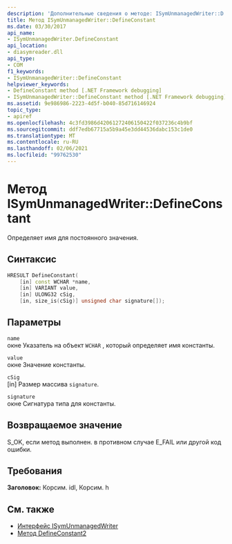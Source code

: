 ```yaml
---
description: 'Дополнительные сведения о методе: ISymUnmanagedWriter::D Ефинеконстант'
title: Метод ISymUnmanagedWriter::DefineConstant
ms.date: 03/30/2017
api_name:
- ISymUnmanagedWriter.DefineConstant
api_location:
- diasymreader.dll
api_type:
- COM
f1_keywords:
- ISymUnmanagedWriter::DefineConstant
helpviewer_keywords:
- DefineConstant method [.NET Framework debugging]
- ISymUnmanagedWriter::DefineConstant method [.NET Framework debugging]
ms.assetid: 9e986986-2223-4d5f-b040-85d716146924
topic_type:
- apiref
ms.openlocfilehash: 4c3fd3986d42061272406150422f037236c4b9bf
ms.sourcegitcommit: ddf7edb67715a5b9a45e3dd44536dabc153c1de0
ms.translationtype: MT
ms.contentlocale: ru-RU
ms.lasthandoff: 02/06/2021
ms.locfileid: "99762530"
---
```

# <a name="isymunmanagedwriterdefineconstant-method"></a>Метод ISymUnmanagedWriter::DefineConstant

Определяет имя для постоянного значения.  
  
## <a name="syntax"></a>Синтаксис  
  
```cpp  
HRESULT DefineConstant(  
    [in] const WCHAR *name,  
    [in] VARIANT value,  
    [in] ULONG32 cSig,  
    [in, size_is(cSig)] unsigned char signature[]);  
```  
  
## <a name="parameters"></a>Параметры  

 `name`  
 окне Указатель на объект `WCHAR` , который определяет имя константы.  
  
 `value`  
 окне Значение константы.  
  
 `cSig`  
 [in] Размер массива `signature`.  
  
 `signature`  
 окне Сигнатура типа для константы.  
  
## <a name="return-value"></a>Возвращаемое значение  

 S_OK, если метод выполнен. в противном случае E_FAIL или другой код ошибки.  
  
## <a name="requirements"></a>Требования  

 **Заголовок:** Корсим. idl, Корсим. h  
  
## <a name="see-also"></a>См. также

- [Интерфейс ISymUnmanagedWriter](isymunmanagedwriter-interface.md)
- [Метод DefineConstant2](isymunmanagedwriter2-defineconstant2-method.md)
